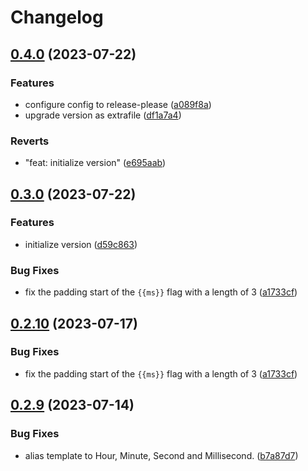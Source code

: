 # Changelog

## [0.4.0](https://github.com/JonDotsoy/ndate/compare/v0.3.0...v0.4.0) (2023-07-22)


### Features

* configure config to release-please ([a089f8a](https://github.com/JonDotsoy/ndate/commit/a089f8ade133c77c9b2d83c341f1b1d317d42e9f))
* upgrade version as extrafile ([df1a7a4](https://github.com/JonDotsoy/ndate/commit/df1a7a43cdf757fe595c45dc5479688abe835af6))


### Reverts

* "feat: initialize version" ([e695aab](https://github.com/JonDotsoy/ndate/commit/e695aabf6483a6b0ac6b65ffe38ebc50f27e73ea))

## [0.3.0](https://github.com/JonDotsoy/ndate/compare/v0.2.9...v0.3.0) (2023-07-22)


### Features

* initialize version ([d59c863](https://github.com/JonDotsoy/ndate/commit/d59c86395e428ee0b072877943ae7036581593dd))


### Bug Fixes

* fix the padding start of the `{{ms}}` flag with a length of 3 ([a1733cf](https://github.com/JonDotsoy/ndate/commit/a1733cf52e99c8e5972f4244f651545d9047852e))

## [0.2.10](https://github.com/JonDotsoy/ndate/compare/v0.2.9...v0.2.10) (2023-07-17)


### Bug Fixes

* fix the padding start of the `{{ms}}` flag with a length of 3 ([a1733cf](https://github.com/JonDotsoy/ndate/commit/a1733cf52e99c8e5972f4244f651545d9047852e))

## [0.2.9](https://github.com/JonDotsoy/ndate/compare/v0.2.8...v0.2.9) (2023-07-14)


### Bug Fixes

* alias template to Hour, Minute, Second and Millisecond. ([b7a87d7](https://github.com/JonDotsoy/ndate/commit/b7a87d7118f86b1467df3a472f9746a3d4ea655f))
